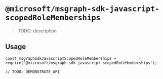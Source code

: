 # `@microsoft/msgraph-sdk-javascript-scopedRoleMemberships`

> TODO: description

## Usage

```
const msgraphSdkJavascriptScopedRoleMemberships = require('@microsoft/msgraph-sdk-javascript-scopedRoleMemberships');

// TODO: DEMONSTRATE API
```
